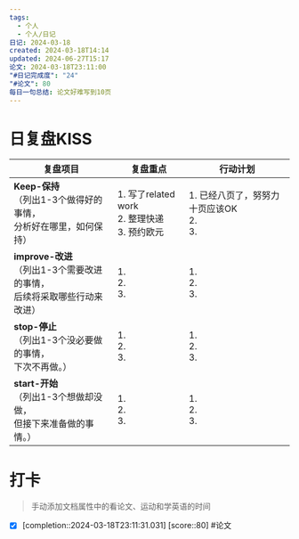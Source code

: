 ```yaml
---
tags:
  - 个人
  - 个人/日记
日记: 2024-03-18
created: 2024-03-18T14:14
updated: 2024-06-27T15:17
论文: 2024-03-18T23:11:00
"#日记完成度": "24"
"#论文": 80
每日一句总结: 论文好难写到10页
---
```



# 日复盘KISS
| **复盘项目**                                             | **复盘重点**                                 | **行动计划**                         |
| ---------------------------------------------------- | ---------------------------------------- | -------------------------------- |
| **Keep-保持**<br>（列出1-3个做得好的事情，<br>   分析好在哪里，如何保持）     | 1.  写了related work<br>2. 整理快递<br>3. 预约欧元 | 1.  已经八页了，努努力十页应该OK<br>2. <br>3. |
| **improve-改进**<br>（列出1-3个需要改进的事情，<br>  后续将采取哪些行动来改进） | 1.  <br>2. <br>3.                        | 1.  <br>2. <br>3.                |
| **stop-停止**<br>（列出1-3个没必要做的事情，<br>下次不再做。）            | 1.  <br>2. <br>3.                        | 1.  <br>2. <br>3.                |
| **start-开始**<br>（列出1-3个想做却没做，<br>但接下来准备做的事情。）        | 1.  <br>2. <br>3.                        | 1.  <br>2. <br>3.                |


# 打卡
> 手动添加文档属性中的看论文、运动和学英语的时间




- [x]  [completion::2024-03-18T23:11:31.031] [score::80] #论文
